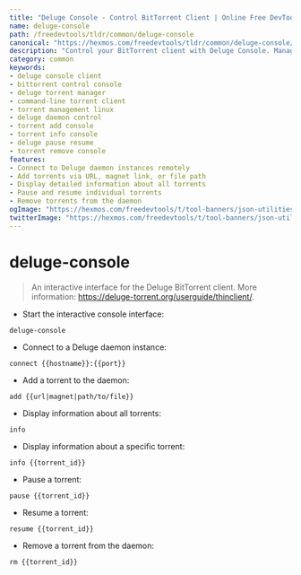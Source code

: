 ```yaml
---
title: "Deluge Console - Control BitTorrent Client | Online Free DevTools by Hexmos"
name: deluge-console
path: /freedevtools/tldr/common/deluge-console
canonical: "https://hexmos.com/freedevtools/tldr/common/deluge-console/"
description: "Control your BitTorrent client with Deluge Console. Manage torrents, connect to daemons, and view torrent info. Free online tool, no registration required."
category: common
keywords:
- deluge console client
- bittorrent control console
- deluge torrent manager
- command-line torrent client
- torrent management linux
- deluge daemon control
- torrent add console
- torrent info console
- deluge pause resume
- torrent remove console
features:
- Connect to Deluge daemon instances remotely
- Add torrents via URL, magnet link, or file path
- Display detailed information about all torrents
- Pause and resume individual torrents
- Remove torrents from the daemon
ogImage: "https://hexmos.com/freedevtools/t/tool-banners/json-utilities-banner.png"
twitterImage: "https://hexmos.com/freedevtools/t/tool-banners/json-utilities-banner.png"
---
```


# deluge-console

> An interactive interface for the Deluge BitTorrent client.
> More information: <https://deluge-torrent.org/userguide/thinclient/>.

- Start the interactive console interface:

`deluge-console`

- Connect to a Deluge daemon instance:

`connect {{hostname}}:{{port}}`

- Add a torrent to the daemon:

`add {{url|magnet|path/to/file}}`

- Display information about all torrents:

`info`

- Display information about a specific torrent:

`info {{torrent_id}}`

- Pause a torrent:

`pause {{torrent_id}}`

- Resume a torrent:

`resume {{torrent_id}}`

- Remove a torrent from the daemon:

`rm {{torrent_id}}`
